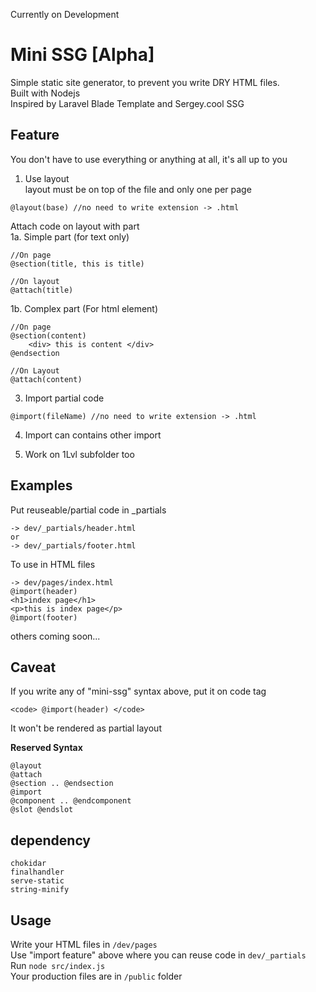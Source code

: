 Currently on Development

# Mini SSG [Alpha]
Simple static site generator, to prevent you write DRY HTML files.  
Built with Nodejs  
Inspired by Laravel Blade Template and Sergey.cool SSG

## Feature

You don't have to use everything or anything at all, it's all up to you

1. Use layout   
layout must be on top of the file and only one per page
```
@layout(base) //no need to write extension -> .html
```

Attach code on layout with part  
1a. Simple part (for text only) 
```
//On page
@section(title, this is title)

//On layout
@attach(title)
```

1b. Complex part (For html element)
```
//On page
@section(content)
	<div> this is content </div>
@endsection

//On Layout
@attach(content)
```

3. Import partial code
```
@import(fileName) //no need to write extension -> .html
```

4. Import can contains other import

5. Work on 1Lvl subfolder too

## Examples

Put reuseable/partial code in _partials
```
-> dev/_partials/header.html
or
-> dev/_partials/footer.html
```

To use in HTML files
```
-> dev/pages/index.html
@import(header)
<h1>index page</h1>
<p>this is index page</p>
@import(footer)
```
others coming soon...

## Caveat
If you write any of "mini-ssg" syntax above, put it on code tag
```
<code> @import(header) </code>
```
It won't be rendered as partial layout

**Reserved Syntax**
```
@layout
@attach
@section .. @endsection
@import
@component .. @endcomponent
@slot @endslot
```

## dependency
```
chokidar
finalhandler
serve-static
string-minify
```

## Usage
Write your HTML files in `/dev/pages`  
Use "import feature" above where you can reuse code in `dev/_partials`  
Run `node src/index.js`  
Your production files are in `/public` folder



